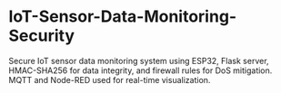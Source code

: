# IoT-Sensor-Data-Monitoring-Security
Secure IoT sensor data monitoring system using ESP32, Flask server, HMAC-SHA256 for data integrity, and firewall rules for DoS mitigation. MQTT and Node-RED used for real-time visualization.
